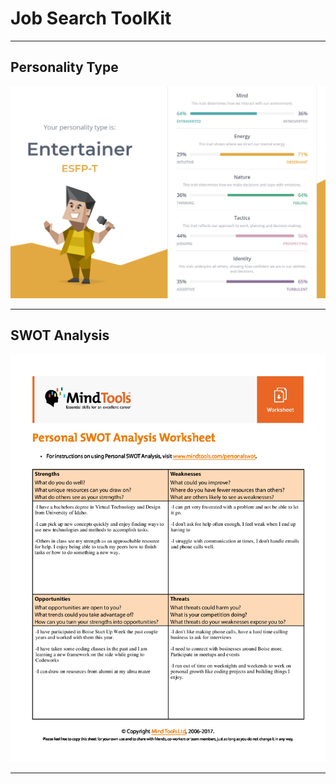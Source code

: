 # Job Search ToolKit
---

## Personality Type

 ![alt text](/PersonalityResult.png)

---

## SWOT Analysis

 ![alt text](/SWOT_Analysis.png)

 ---
